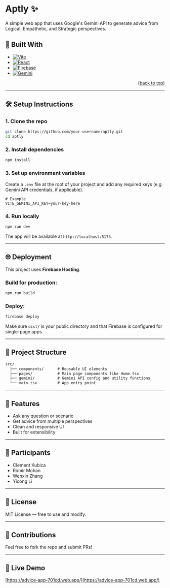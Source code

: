 # Aptly ✨  
A simple web app that uses Google's Gemini API to generate advice from Logical, Empathetic, and Strategic perspectives.

## 🚧 Built With

* [![Vite][Vite]][Vite-url]
* [![React][React.js]][React-url]
* [![Firebase][Firebase]][Firebase-url]
* [![Gemini][Gemini]][Gemini-url]

<p align="right">(<a href="#top">back to top</a>)</p>

<!-- Badge References -->

<!-- Vite -->
[Vite]: https://img.shields.io/badge/Vite-646CFF?style=for-the-badge&logo=vite&logoColor=white
[Vite-url]: https://vitejs.dev/

<!-- React -->
[React.js]: https://img.shields.io/badge/React-20232A?style=for-the-badge&logo=react&logoColor=61DAFB
[React-url]: https://reactjs.org/

<!-- Firebase -->
[Firebase]: https://img.shields.io/badge/Firebase-FFCA28?style=for-the-badge&logo=firebase&logoColor=white
[Firebase-url]: https://firebase.google.com/

<!-- Gemini -->
[Gemini]: https://img.shields.io/badge/Gemini%20API-4285F4?style=for-the-badge&logo=google&logoColor=white
[Gemini-url]: https://ai.google.dev/

---

## 🛠️ Setup Instructions

### 1. Clone the repo

```bash
git clone https://github.com/your-username/aptly.git
cd aptly
```

### 2. Install dependencies

```bash
npm install
```

### 3. Set up environment variables

Create a `.env` file at the root of your project and add any required keys (e.g. Gemini API credentials, if applicable).

```env
# Example
VITE_GEMINI_API_KEY=your-key-here
```

### 4. Run locally

```bash
npm run dev
```

The app will be available at `http://localhost:5173`.

---

## 🌐 Deployment

This project uses **Firebase Hosting**.

### Build for production:

```bash
npm run build
```

### Deploy:

```bash
firebase deploy
```

Make sure `dist/` is your public directory and that Firebase is configured for single-page apps.

---

## 📁 Project Structure

```txt
src/
  ├── components/      # Reusable UI elements
  ├── pages/           # Main page components like Home.tsx
  ├── gemini/          # Gemini API config and utility functions
  └── main.tsx         # App entry point
```

---

## 📸 Features
- Ask any question or scenario
- Get advice from multiple perspectives
- Clean and responsive UI
- Built for extensibility

---

## 👥 Participants
- Clement Kubica  
- Romir Mohan  
- Wenxin Zhang  
- Yicong Li

---

## 📄 License
MIT License — free to use and modify.

---

## 🤝 Contributions
Feel free to fork the repo and submit PRs!

---

## 🔗 Live Demo
[https://advice-app-701cd.web.app/](https://advice-app-701cd.web.app/)
